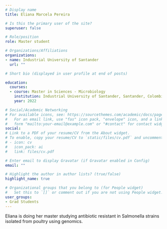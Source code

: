 ```yaml
---
# Display name
title: Eliana Marcela Pereira

# Is this the primary user of the site?
superuser: false

# Role/position
role: Master student

# Organizations/Affiliations
organizations:
- name: Industrial University of Santander
  url: ""

# Short bio (displayed in user profile at end of posts)

education:
  courses:
  - course: Master in Sciences - Microbiology
    institution: Industrial University of Santander, Santander, Colombia
    year: 2022

# Social/Academic Networking
# For available icons, see: https://sourcethemes.com/academic/docs/page-builder/#icons
#   For an email link, use "fas" icon pack, "envelope" icon, and a link in the
#   form "mailto:your-email@example.com" or "#contact" for contact widget.
social:
# Link to a PDF of your resume/CV from the About widget.
# To enable, copy your resume/CV to `static/files/cv.pdf` and uncomment the lines below.
# - icon: cv
#   icon_pack: ai
#   link: files/cv.pdf

# Enter email to display Gravatar (if Gravatar enabled in Config)
email: ""

# Highlight the author in author lists? (true/false)
highlight_name: true

# Organizational groups that you belong to (for People widget)
#   Set this to `[]` or comment out if you are not using People widget.
user_groups:
- Grad Students
---
```


Eliana is doing her master studying antibiotic resistant in Salmonella strains isolated from poultry using genomics.
